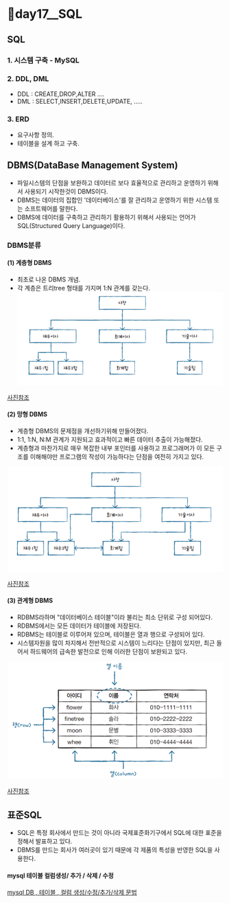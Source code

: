 # 📢day17__SQL

## SQL

### 1. 시스템 구축 - MySQL

### 2. DDL, DML

- DDL : CREATE,DROP,ALTER ....
- DML : SELECT,INSERT,DELETE,UPDATE, .....

### 3. ERD

- 요구사항 정의.
- 테이블을 설계 하고 구축.

## DBMS(DataBase Management System)

- 파일시스템의 단점을 보완하고 데이터르 보다 효율적으로 관리하고 운영하기 위해서 사용되기 시작한것이 DBMS이다.
- DBMS는 데이터의 집합인 '데이터베이스'를 잘 관리하고 운영하기 위한 시스템 또는 소프트웨어를 말한다.
- DBMS에 데이터를 구축하고 관리하기 활용하기 위해서 사용되는 언어가 SQL(Structured Query Language)이다.

### DBMS분류

#### (1) 계층형 DBMS

- 최초로 나온  DBMS 개념.
- 각 계층은 트리tree 형태를 가지며 1:N 관계를 갖는다.![image-20220428133304316](day1__MySQL.assets/image-20220428133304316.png)

[사진참조](https://hongong.hanbit.co.kr/%EB%8D%B0%EC%9D%B4%ED%84%B0%EB%B2%A0%EC%9D%B4%EC%8A%A4-%EC%9D%B4%ED%95%B4%ED%95%98%EA%B8%B0-databasedb-dbms-sql%EC%9D%98-%EA%B0%9C%EB%85%90/)

#### (2) 망형 DBMS

- 계층형 DBMS의 문제점을 개선하기위해 만들어졌다.
- 1:1, 1:N, N:M 관계가 지원되고 효과적이고 빠른 데이터 추출이 가능해졌다.
- 계층형과 마찬가지로 매우 복잡한 내부 포인터를 사용하고 프로그래머가 이 모든 구조를 이해해야만 프로그램의 작성이 가능하다는 단점을 여전히 가지고 있다.

![image-20220428133607685](day1__MySQL.assets/image-20220428133607685.png)

[사진참조](https://hongong.hanbit.co.kr/%EB%8D%B0%EC%9D%B4%ED%84%B0%EB%B2%A0%EC%9D%B4%EC%8A%A4-%EC%9D%B4%ED%95%B4%ED%95%98%EA%B8%B0-databasedb-dbms-sql%EC%9D%98-%EA%B0%9C%EB%85%90/)

#### (3) 관계형 DBMS

- RDBMS라하며 "데이터베이스 테이블"이라 불리는 최소 단위로 구성 되어있다.
- RDBMS에서는 모든 데이터가 테이블에 저장된다.
- RDBMS는 테이블로 이루어져 있으며, 테이블은 열과 행으로 구성되어 있다.
- 시스템자원을 많이 차지해서 전반적으로 시스템이 느리다는 단점이 있지만, 최근 들어서 하드웨어의 급속한 발전으로 인해 이러한 단점이 보완되고 있다.

![image-20220428133822176](day1__MySQL.assets/image-20220428133822176.png)

[사진참조](https://hongong.hanbit.co.kr/%EB%8D%B0%EC%9D%B4%ED%84%B0%EB%B2%A0%EC%9D%B4%EC%8A%A4-%EC%9D%B4%ED%95%B4%ED%95%98%EA%B8%B0-databasedb-dbms-sql%EC%9D%98-%EA%B0%9C%EB%85%90/)



## 표준SQL

- SQL은 특정 회사에서 만드는 것이 아니라 국제표준화기구에서 SQL에 대한 표준을 정해서 발표하고 있다.
- DBMS를 만드는 회사가 여러곳이 있기 때문에 각 제품의 특성을 반영한 SQL을 사용한다.



#### mysql 테이블 컬럼생성/ 추가 / 삭제 / 수정

[mysql DB , 테이블 , 컬럼 생성/수정/추가/삭제 문법](https://velog.io/@bungouk6829/mysql-DB-%ED%85%8C%EC%9D%B4%EB%B8%94-%EC%BB%AC%EB%9F%BC-%EC%83%9D%EC%84%B1%EC%88%98%EC%A0%95%EC%B6%94%EA%B0%80%EC%82%AD%EC%A0%9C)

